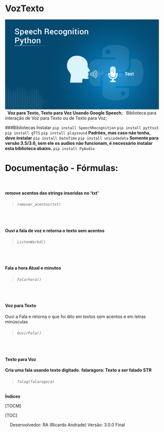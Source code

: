 # VozTexto
![](https://github.com/geniodev/VozTexto/blob/main/speech.png?raw=true)
&nbsp;
**Voz para Texto, Texto para Voz Usando Google Speech**;
&nbsp;
Biblioteca para interação de Voz para Texto ou de Texto para Voz;

###Bibliotecas Instalar
`pip install SpeechRecognition`
`pip install pyttsx3`
`pip install gTTS`
`pip install playsound`
**Padrões, mas caso não tenha, deve instalar**
`pip install DateTime`
`pip install unicodedata`
**Somente para versão 3.5/3.6, sem ele os audios não funcionam, é necessário instalar esta biblioteca abaixo.**
`pip install PyAudio`

# Documentação - Fórmulas:
&nbsp;
#### remove acentos das strings inseridas no 'txt'
> ######  `remover_acentos(txt)`


&nbsp;
#### Ouvi a fala de voz e retorna o texto sem acentos
> ###### `ListenWorkd()`


&nbsp;
#### Fala a hora Atual e minutos
> ###### `Falarhora()`

&nbsp;
#### Voz para Texto
Ouvi a Fala e retorna o que foi dito em textos sem acentos e em letras minúsculas
> ###### `OuvirFala()`

&nbsp;
#### Texto para Voz
**Cria uma fala usando texto digitado.**
**falaragora: Texto a ser falado STR**
> ###### `falag(falaragora)`





**Índices**

[TOCM]

[TOC]



&nbsp;
&nbsp;
Desenvolvedor: RA (Ricardo Andrade)
Versão: 3.0.0 Final
